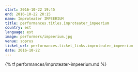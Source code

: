 ```yaml
---
start: 2016-10-22 19:45
end: 2016-10-22 20:15
name: Improteater IMPEERIUM
title: performances.titles.improteater_impeerium
country: est
language: est
image: performers/impeerium.jpg
venue: soprus
ticket_url: performances.ticket_links.improteater_impeerium
date: 2016-10-22
---
```


{% tf performances/improteater-impeerium.md %}
